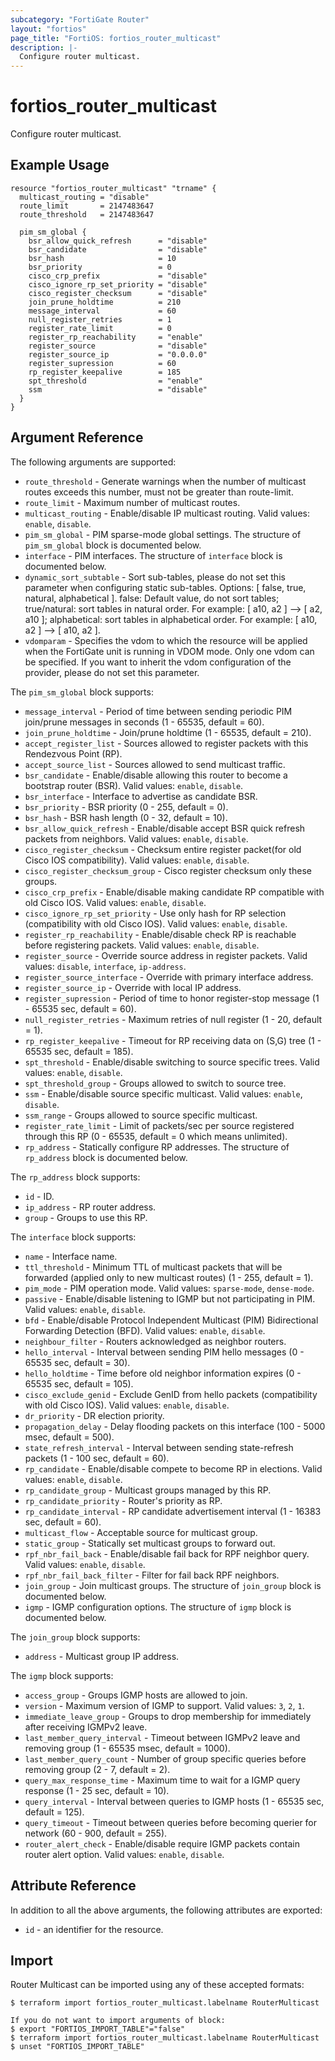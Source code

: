 ```yaml
---
subcategory: "FortiGate Router"
layout: "fortios"
page_title: "FortiOS: fortios_router_multicast"
description: |-
  Configure router multicast.
---
```


# fortios_router_multicast
Configure router multicast.

## Example Usage

```hcl
resource "fortios_router_multicast" "trname" {
  multicast_routing = "disable"
  route_limit       = 2147483647
  route_threshold   = 2147483647

  pim_sm_global {
    bsr_allow_quick_refresh      = "disable"
    bsr_candidate                = "disable"
    bsr_hash                     = 10
    bsr_priority                 = 0
    cisco_crp_prefix             = "disable"
    cisco_ignore_rp_set_priority = "disable"
    cisco_register_checksum      = "disable"
    join_prune_holdtime          = 210
    message_interval             = 60
    null_register_retries        = 1
    register_rate_limit          = 0
    register_rp_reachability     = "enable"
    register_source              = "disable"
    register_source_ip           = "0.0.0.0"
    register_supression          = 60
    rp_register_keepalive        = 185
    spt_threshold                = "enable"
    ssm                          = "disable"
  }
}
```

## Argument Reference

The following arguments are supported:

* `route_threshold` - Generate warnings when the number of multicast routes exceeds this number, must not be greater than route-limit.
* `route_limit` - Maximum number of multicast routes.
* `multicast_routing` - Enable/disable IP multicast routing. Valid values: `enable`, `disable`.
* `pim_sm_global` - PIM sparse-mode global settings. The structure of `pim_sm_global` block is documented below.
* `interface` - PIM interfaces. The structure of `interface` block is documented below.
* `dynamic_sort_subtable` - Sort sub-tables, please do not set this parameter when configuring static sub-tables. Options: [ false, true, natural, alphabetical ]. false: Default value, do not sort tables; true/natural: sort tables in natural order. For example: [ a10, a2 ] --> [ a2, a10 ]; alphabetical: sort tables in alphabetical order. For example: [ a10, a2 ] --> [ a10, a2 ].
* `vdomparam` - Specifies the vdom to which the resource will be applied when the FortiGate unit is running in VDOM mode. Only one vdom can be specified. If you want to inherit the vdom configuration of the provider, please do not set this parameter.

The `pim_sm_global` block supports:

* `message_interval` - Period of time between sending periodic PIM join/prune messages in seconds (1 - 65535, default = 60).
* `join_prune_holdtime` - Join/prune holdtime (1 - 65535, default = 210).
* `accept_register_list` - Sources allowed to register packets with this Rendezvous Point (RP).
* `accept_source_list` - Sources allowed to send multicast traffic.
* `bsr_candidate` - Enable/disable allowing this router to become a bootstrap router (BSR). Valid values: `enable`, `disable`.
* `bsr_interface` - Interface to advertise as candidate BSR.
* `bsr_priority` - BSR priority (0 - 255, default = 0).
* `bsr_hash` - BSR hash length (0 - 32, default = 10).
* `bsr_allow_quick_refresh` - Enable/disable accept BSR quick refresh packets from neighbors. Valid values: `enable`, `disable`.
* `cisco_register_checksum` - Checksum entire register packet(for old Cisco IOS compatibility). Valid values: `enable`, `disable`.
* `cisco_register_checksum_group` - Cisco register checksum only these groups.
* `cisco_crp_prefix` - Enable/disable making candidate RP compatible with old Cisco IOS. Valid values: `enable`, `disable`.
* `cisco_ignore_rp_set_priority` - Use only hash for RP selection (compatibility with old Cisco IOS). Valid values: `enable`, `disable`.
* `register_rp_reachability` - Enable/disable check RP is reachable before registering packets. Valid values: `enable`, `disable`.
* `register_source` - Override source address in register packets. Valid values: `disable`, `interface`, `ip-address`.
* `register_source_interface` - Override with primary interface address.
* `register_source_ip` - Override with local IP address.
* `register_supression` - Period of time to honor register-stop message (1 - 65535 sec, default = 60).
* `null_register_retries` - Maximum retries of null register (1 - 20, default = 1).
* `rp_register_keepalive` - Timeout for RP receiving data on (S,G) tree (1 - 65535 sec, default = 185).
* `spt_threshold` - Enable/disable switching to source specific trees. Valid values: `enable`, `disable`.
* `spt_threshold_group` - Groups allowed to switch to source tree.
* `ssm` - Enable/disable source specific multicast. Valid values: `enable`, `disable`.
* `ssm_range` - Groups allowed to source specific multicast.
* `register_rate_limit` - Limit of packets/sec per source registered through this RP (0 - 65535, default = 0 which means unlimited).
* `rp_address` - Statically configure RP addresses. The structure of `rp_address` block is documented below.

The `rp_address` block supports:

* `id` - ID.
* `ip_address` - RP router address.
* `group` - Groups to use this RP.

The `interface` block supports:

* `name` - Interface name.
* `ttl_threshold` - Minimum TTL of multicast packets that will be forwarded (applied only to new multicast routes) (1 - 255, default = 1).
* `pim_mode` - PIM operation mode. Valid values: `sparse-mode`, `dense-mode`.
* `passive` - Enable/disable listening to IGMP but not participating in PIM. Valid values: `enable`, `disable`.
* `bfd` - Enable/disable Protocol Independent Multicast (PIM) Bidirectional Forwarding Detection (BFD). Valid values: `enable`, `disable`.
* `neighbour_filter` - Routers acknowledged as neighbor routers.
* `hello_interval` - Interval between sending PIM hello messages (0 - 65535 sec, default = 30).
* `hello_holdtime` - Time before old neighbor information expires (0 - 65535 sec, default = 105).
* `cisco_exclude_genid` - Exclude GenID from hello packets (compatibility with old Cisco IOS). Valid values: `enable`, `disable`.
* `dr_priority` - DR election priority.
* `propagation_delay` - Delay flooding packets on this interface (100 - 5000 msec, default = 500).
* `state_refresh_interval` - Interval between sending state-refresh packets (1 - 100 sec, default = 60).
* `rp_candidate` - Enable/disable compete to become RP in elections. Valid values: `enable`, `disable`.
* `rp_candidate_group` - Multicast groups managed by this RP.
* `rp_candidate_priority` - Router's priority as RP.
* `rp_candidate_interval` - RP candidate advertisement interval (1 - 16383 sec, default = 60).
* `multicast_flow` - Acceptable source for multicast group.
* `static_group` - Statically set multicast groups to forward out.
* `rpf_nbr_fail_back` - Enable/disable fail back for RPF neighbor query. Valid values: `enable`, `disable`.
* `rpf_nbr_fail_back_filter` - Filter for fail back RPF neighbors.
* `join_group` - Join multicast groups. The structure of `join_group` block is documented below.
* `igmp` - IGMP configuration options. The structure of `igmp` block is documented below.

The `join_group` block supports:

* `address` - Multicast group IP address.

The `igmp` block supports:

* `access_group` - Groups IGMP hosts are allowed to join.
* `version` - Maximum version of IGMP to support. Valid values: `3`, `2`, `1`.
* `immediate_leave_group` - Groups to drop membership for immediately after receiving IGMPv2 leave.
* `last_member_query_interval` - Timeout between IGMPv2 leave and removing group (1 - 65535 msec, default = 1000).
* `last_member_query_count` - Number of group specific queries before removing group (2 - 7, default = 2).
* `query_max_response_time` - Maximum time to wait for a IGMP query response (1 - 25 sec, default = 10).
* `query_interval` - Interval between queries to IGMP hosts (1 - 65535 sec, default = 125).
* `query_timeout` - Timeout between queries before becoming querier for network (60 - 900, default = 255).
* `router_alert_check` - Enable/disable require IGMP packets contain router alert option. Valid values: `enable`, `disable`.


## Attribute Reference

In addition to all the above arguments, the following attributes are exported:
* `id` - an identifier for the resource.

## Import

Router Multicast can be imported using any of these accepted formats:
```
$ terraform import fortios_router_multicast.labelname RouterMulticast

If you do not want to import arguments of block:
$ export "FORTIOS_IMPORT_TABLE"="false"
$ terraform import fortios_router_multicast.labelname RouterMulticast
$ unset "FORTIOS_IMPORT_TABLE"
```
